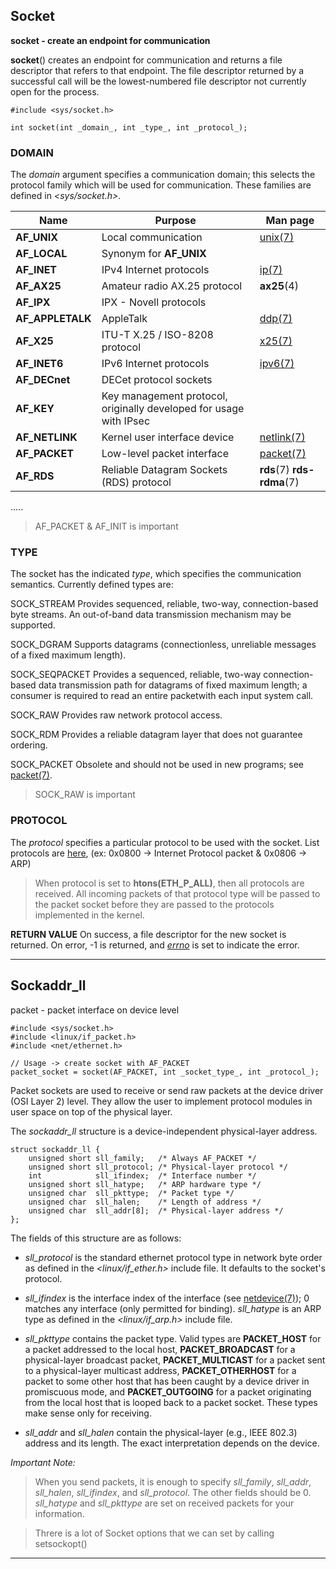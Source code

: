 ## Socket

**socket - create an endpoint for communication**

**socket**() creates an endpoint for communication and returns a file descriptor that refers to that endpoint.  The file descriptor returned by a successful call will be the lowest-numbered file descriptor not currently open for the process.


```
#include <sys/socket.h>

int socket(int _domain_, int _type_, int _protocol_);
```

### DOMAIN
The _domain_ argument specifies a communication domain; this selects the protocol family which will be used for communication. These families are defined in _<sys/socket.h>_.

| Name | Purpose | Man page |
| ---- | ------- | -------- |
| **AF_UNIX**      | Local communication   |                     [unix(7)](https://man7.org/linux/man-pages/man7/unix.7.html)
| **AF_LOCAL**     | Synonym for **AF_UNIX**| 
| **AF_INET**      | IPv4 Internet protocols    |                 [ip(7)](https://man7.org/linux/man-pages/man7/ip.7.html)
| **AF_AX25**    |   Amateur radio AX.25 protocol  |              **ax25**(4)
| **AF_IPX**      |  IPX - Novell protocols| 
| **AF_APPLETALK** | AppleTalk                 |              [ddp(7)](https://man7.org/linux/man-pages/man7/ddp.7.html)
| **AF_X25**      |  ITU-T X.25 / ISO-8208 protocol    |          [x25(7)](https://man7.org/linux/man-pages/man7/x25.7.html)
| **AF_INET6**    |  IPv6 Internet protocols        |             [ipv6(7)](https://man7.org/linux/man-pages/man7/ipv6.7.html)
| **AF_DECnet** |    DECet protocol sockets| 
| **AF_KEY**     |   Key management protocol, originally developed for usage with IPsec | 
| **AF_NETLINK**  |  Kernel user interface device         |       [netlink(7)](https://man7.org/linux/man-pages/man7/netlink.7.html)
| **AF_PACKET**  |   Low-level packet interface     |             [packet(7)](https://man7.org/linux/man-pages/man7/packet.7.html)
| **AF_RDS**     |   Reliable Datagram Sockets (RDS) protocol |   **rds**(7) **rds-rdma**(7)
..... 

> AF_PACKET & AF_INIT is important

### TYPE
The socket has the indicated _type_, which specifies the communication semantics.  Currently defined types are:

SOCK_STREAM
    Provides sequenced, reliable, two-way, connection-based byte streams.  An out-of-band data transmission mechanism may be supported.
    
SOCK_DGRAM
	Supports datagrams (connectionless, unreliable messages of a fixed maximum length).

SOCK_SEQPACKET
    Provides a sequenced, reliable, two-way connection-based data transmission path for datagrams of fixed maximum length; a consumer is required to read an entire packetwith each input system call.

SOCK_RAW
	Provides raw network protocol access.

SOCK_RDM
	Provides a reliable datagram layer that does not guarantee ordering.

SOCK_PACKET
	Obsolete and should not be used in new programs; see  [packet(7)](https://man7.org/linux/man-pages/man7/packet.7.html).

> SOCK_RAW is important

### PROTOCOL
The _protocol_ specifies a particular protocol to be used with the socket.
List protocols are [here](https://github.com/spotify/linux/blob/master/include/linux/if_ether.h), (ex: 0x0800 -> Internet Protocol packet & 0x0806 -> ARP)

> When protocol is set to **htons(ETH_P_ALL)**, then all protocols are received.  All incoming packets of that protocol type will be passed to the packet socket before they are passed  to the protocols implemented in the kernel.

**RETURN VALUE**
On success, a file descriptor for the new socket is returned.  On error, -1 is returned, and _[errno](https://man7.org/linux/man-pages/man3/errno.3.html)_ is set to indicate the error.

---
## Sockaddr_ll

packet - packet interface on device level

```
#include <sys/socket.h>
#include <linux/if_packet.h>
#include <net/ethernet.h>

// Usage -> create socket with AF_PACKET
packet_socket = socket(AF_PACKET, int _socket_type_, int _protocol_);
```

Packet sockets are used to receive or send raw packets at the device driver (OSI Layer 2) level.  They allow the user to implement protocol modules in user space on top of the physical layer.

The _sockaddr_ll_ structure is a device-independent physical-layer address.

```
struct sockaddr_ll {
    unsigned short sll_family;   /* Always AF_PACKET */
    unsigned short sll_protocol; /* Physical-layer protocol */
    int            sll_ifindex;  /* Interface number */
    unsigned short sll_hatype;   /* ARP hardware type */
    unsigned char  sll_pkttype;  /* Packet type */
    unsigned char  sll_halen;    /* Length of address */
	unsigned char  sll_addr[8];  /* Physical-layer address */
};
```

The fields of this structure are as follows:
- _sll_protocol_ is the standard ethernet protocol type in network byte order as defined in the _<linux/if_ether.h>_ include file. It defaults to the socket's protocol.

-  _sll_ifindex_ is the interface index of the interface (see [netdevice(7)](https://man7.org/linux/man-pages/man7/netdevice.7.html)); 0 matches any interface (only permitted for binding).  _sll_hatype_ is an ARP type as defined in the _<linux/if_arp.h>_ include file.

-  _sll_pkttype_ contains the packet type.  Valid types are **PACKET_HOST** for a packet addressed to the local host, **PACKET_BROADCAST** for a physical-layer broadcast packet, **PACKET_MULTICAST** for a packet sent to a physical-layer multicast address, **PACKET_OTHERHOST** for a packet to some other host that has been caught by a device driver in promiscuous mode, and **PACKET_OUTGOING** for a packet originating from the local host that is looped back to a packet socket.  These types make sense only for receiving.

-  _sll_addr_ and _sll_halen_ contain the physical-layer (e.g., IEEE  802.3) address and its length.  The exact interpretation depends on the device.

*Important Note:*

> When you send packets, it is enough to specify _sll_family_, _sll_addr_, _sll_halen_, _sll_ifindex_, and _sll_protocol_.  The other fields should be 0.  _sll_hatype_ and _sll_pkttype_ are set on received packets for your information.


> Threre is a lot of Socket options that we can set by calling setsockopt()
----
